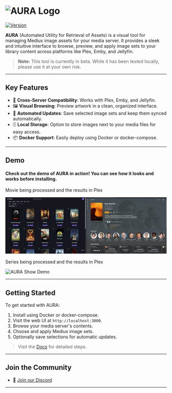 # <img src="https://raw.githubusercontent.com/mediux-team/aura/master/frontend/public/aura_word_logo.svg" alt="AURA Logo" width="130" />

[![Version](https://img.shields.io/endpoint?url=https://raw.githubusercontent.com/mediux-team/aura/master/version.json)](https://github.com/mediux-team/aura/pkgs/container/aura)

**AURA** (Automated Utility for Retrieval of Assets) is a visual tool for managing Mediux image assets for your media server. It provides a sleek and intuitive interface to browse, preview, and apply image sets to your library content across platforms like Plex, Emby, and Jellyfin.

> **Note:** This tool is currently in beta. While it has been tested locally, please use it at your own risk.

---

## Key Features

-   🧩 **Cross-Server Compatibility**: Works with Plex, Emby, and Jellyfin.
-   🖼 **Visual Browsing**: Preview artwork in a clean, organized interface.
-   🔁 **Automated Updates**: Save selected image sets and keep them synced automatically.
-   🗄 **Local Storage**: Option to store images next to your media files for easy access.
-   📦 **Docker Support**: Easily deploy using Docker or docker-compose.

---

## Demo

#### Check out the demo of AURA in action! You can see how it looks and works before installing.

Movie being processed and the results in Plex

![AURA Movie Demo](assets/demo_movie.gif)

Series being processed and the results in Plex

![AURA Show Demo](assets/demo_show.gif)

---

## Getting Started

To get started with AURA:

1. Install using Docker or docker-compose.
2. Visit the web UI at `http://localhost:3000`.
3. Browse your media server's contents.
4. Choose and apply Mediux image sets.
5. Optionally save selections for automatic updates.

> Visit the [Docs](https://mediux-team.github.io/AURA/) for detailed steps.

---

## Join the Community

-   💬 [Join our Discord](https://discord.gg/YAKzwKPwyw)

---

